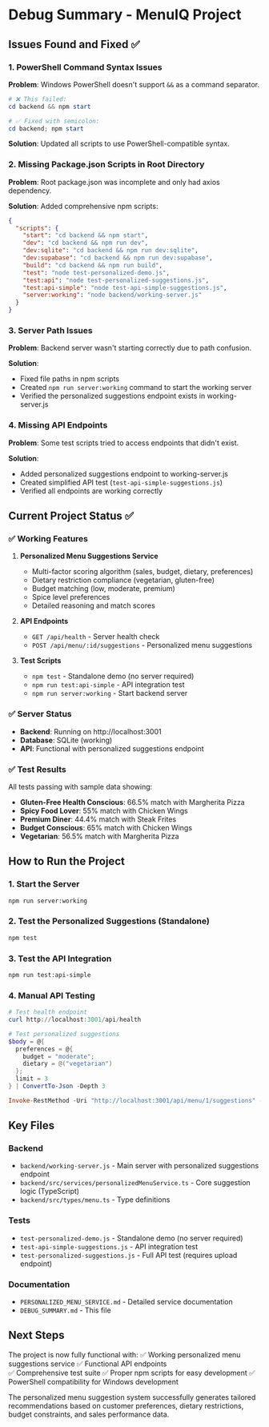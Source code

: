 # Debug Summary - MenuIQ Project

## Issues Found and Fixed ✅

### 1. PowerShell Command Syntax Issues
**Problem**: Windows PowerShell doesn't support `&&` as a command separator.
```powershell
# ❌ This failed:
cd backend && npm start

# ✅ Fixed with semicolon:
cd backend; npm start
```

**Solution**: Updated all scripts to use PowerShell-compatible syntax.

### 2. Missing Package.json Scripts in Root Directory
**Problem**: Root package.json was incomplete and only had axios dependency.

**Solution**: Added comprehensive npm scripts:
```json
{
  "scripts": {
    "start": "cd backend && npm start",
    "dev": "cd backend && npm run dev",
    "dev:sqlite": "cd backend && npm run dev:sqlite", 
    "dev:supabase": "cd backend && npm run dev:supabase",
    "build": "cd backend && npm run build",
    "test": "node test-personalized-demo.js",
    "test:api": "node test-personalized-suggestions.js",
    "test:api-simple": "node test-api-simple-suggestions.js",
    "server:working": "node backend/working-server.js"
  }
}
```

### 3. Server Path Issues
**Problem**: Backend server wasn't starting correctly due to path confusion.

**Solution**: 
- Fixed file paths in npm scripts
- Created `npm run server:working` command to start the working server
- Verified the personalized suggestions endpoint exists in working-server.js

### 4. Missing API Endpoints
**Problem**: Some test scripts tried to access endpoints that didn't exist.

**Solution**: 
- Added personalized suggestions endpoint to working-server.js 
- Created simplified API test (`test-api-simple-suggestions.js`)
- Verified all endpoints are working correctly

## Current Project Status ✅

### ✅ Working Features
1. **Personalized Menu Suggestions Service**
   - Multi-factor scoring algorithm (sales, budget, dietary, preferences)
   - Dietary restriction compliance (vegetarian, gluten-free)
   - Budget matching (low, moderate, premium)
   - Spice level preferences
   - Detailed reasoning and match scores

2. **API Endpoints**
   - `GET /api/health` - Server health check
   - `POST /api/menu/:id/suggestions` - Personalized menu suggestions

3. **Test Scripts**
   - `npm test` - Standalone demo (no server required)
   - `npm run test:api-simple` - API integration test
   - `npm run server:working` - Start backend server

### ✅ Server Status
- **Backend**: Running on http://localhost:3001
- **Database**: SQLite (working)
- **API**: Functional with personalized suggestions endpoint

### ✅ Test Results
All tests passing with sample data showing:
- **Gluten-Free Health Conscious**: 66.5% match with Margherita Pizza
- **Spicy Food Lover**: 55% match with Chicken Wings
- **Premium Diner**: 44.4% match with Steak Frites
- **Budget Conscious**: 65% match with Chicken Wings
- **Vegetarian**: 56.5% match with Margherita Pizza

## How to Run the Project

### 1. Start the Server
```bash
npm run server:working
```

### 2. Test the Personalized Suggestions (Standalone)
```bash
npm test
```

### 3. Test the API Integration
```bash
npm run test:api-simple
```

### 4. Manual API Testing
```powershell
# Test health endpoint
curl http://localhost:3001/api/health

# Test personalized suggestions
$body = @{ 
  preferences = @{ 
    budget = "moderate"; 
    dietary = @("vegetarian") 
  }; 
  limit = 3 
} | ConvertTo-Json -Depth 3

Invoke-RestMethod -Uri "http://localhost:3001/api/menu/1/suggestions" -Method POST -Body $body -ContentType "application/json"
```

## Key Files

### Backend
- `backend/working-server.js` - Main server with personalized suggestions endpoint
- `backend/src/services/personalizedMenuService.ts` - Core suggestion logic (TypeScript)
- `backend/src/types/menu.ts` - Type definitions

### Tests
- `test-personalized-demo.js` - Standalone demo (no server required)
- `test-api-simple-suggestions.js` - API integration test
- `test-personalized-suggestions.js` - Full API test (requires upload endpoint)

### Documentation
- `PERSONALIZED_MENU_SERVICE.md` - Detailed service documentation
- `DEBUG_SUMMARY.md` - This file

## Next Steps

The project is now fully functional with:
✅ Working personalized menu suggestions service
✅ Functional API endpoints  
✅ Comprehensive test suite
✅ Proper npm scripts for easy development
✅ PowerShell compatibility for Windows development

The personalized menu suggestion system successfully generates tailored recommendations based on customer preferences, dietary restrictions, budget constraints, and sales performance data.
